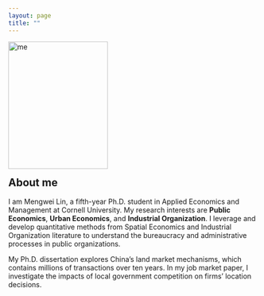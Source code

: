 ```yaml
---
layout: page
title: ""
---
```


<p><img src="https://mengwei-lin.github.io/lin_photo.JPG" alt="me" align="left" style="width:200px;height:256px;padding:0px"></p>

<br>
<br>
<br>
<br>
<br>
<br>
<br>
<br>
<br>
<br>
<p style="clear: both;"> </p> 
  
## About me
I am Mengwei Lin, a fifth-year Ph.D. student in Applied Economics and Management at Cornell University. My research interests are **Public Economics**, **Urban Economics**, and **Industrial Organization**. I leverage and develop quantitative methods from Spatial Economics and Industrial Organization literature to understand the bureaucracy and administrative processes in public organizations.

My Ph.D. dissertation explores China’s land market mechanisms, which contains millions of transactions over ten years. In my job market paper, I investigate the impacts of local government competition on firms’ location decisions.

